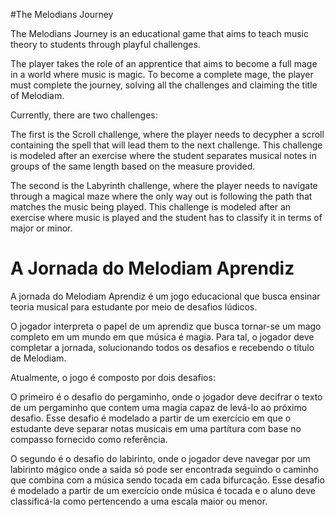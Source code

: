 #The Melodians Journey

The Melodians Journey is an educational game that aims to teach music theory to students through playful challenges.

The player takes the role of an apprentice that aims to become a full mage in a world where music is magic. To become a complete mage, the player must complete the journey, solving all the challenges and claiming the title of Melodiam.

Currently, there are two challenges:

The first is the Scroll challenge, where the player needs to decypher a scroll containing the spell that will lead them to the next challenge. This challenge is modeled after an exercise where the student separates musical notes in groups of the same length based on the measure provided.

The second is the Labyrinth challenge, where the player needs to navigate through a magical maze where the only way out is following the path that matches the music being played. This challenge is modeled after an exercise where music is played and the student has to classify it in terms of major or minor.

# A Jornada do Melodiam Aprendiz

A jornada do Melodiam Aprendiz é um jogo educacional que busca ensinar teoria musical para estudante por meio de desafios lúdicos.

O jogador interpreta o papel de um aprendiz que busca tornar-se um mago completo em um mundo em que música é magia. Para tal, o jogador deve completar a jornada, solucionando todos os desafios e recebendo o título de Melodiam.

Atualmente, o jogo é composto por dois desafios:

O primeiro é o desafio do pergaminho, onde o jogador deve decifrar o texto de um pergaminho que contem uma magia capaz de levá-lo ao próximo desafio. Esse desafio é modelado a partir de um exercício em que o estudante deve separar notas musicais em uma partítura com base no compasso fornecido como referência.

O segundo é o desafio do labirinto, onde o jogador deve navegar por um labirinto mágico onde a saída só pode ser encontrada seguindo o caminho que combina com a música sendo tocada em cada bifurcação. Esse desafio é modelado a partir de um exercício onde música é tocada e o aluno deve classificá-la como pertencendo a uma escala maior ou menor.
